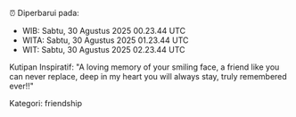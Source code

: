 ⏰ Diperbarui pada:
- WIB: Sabtu, 30 Agustus 2025 00.23.44 UTC
- WITA: Sabtu, 30 Agustus 2025 01.23.44 UTC
- WIT: Sabtu, 30 Agustus 2025 02.23.44 UTC

Kutipan Inspiratif:
"A loving memory of your smiling face, a friend like you can never replace, deep in my heart you will always stay, truly remembered ever!!"


Kategori: friendship

